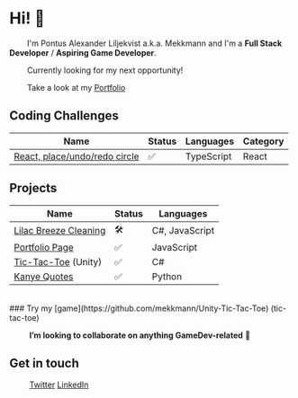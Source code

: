 # Hi! 👋 

&nbsp;&nbsp;&nbsp;&nbsp;&nbsp;&nbsp;&nbsp;&nbsp;I'm Pontus Alexander Liljekvist a.k.a. Mekkmann and I'm a **Full Stack Developer** / **Aspiring Game Developer**.

&nbsp;&nbsp;&nbsp;&nbsp;&nbsp;&nbsp;&nbsp;&nbsp;Currently looking for my next opportunity!

&nbsp;&nbsp;&nbsp;&nbsp;&nbsp;&nbsp;&nbsp;&nbsp;Take a look at my [Portfolio](https://pontusliljekvist.netlify.app/)

## Coding Challenges

| Name                                                         | Status  | Languages                 | Category |
|--------------------------------------------------------------|---------|---------------------------|--------|
| [React, place/undo/redo circle](https://github.com/mekkmann/react-interview-place-circle-on-click) |   ✅   | TypeScript | React               |


## Projects



| Name                                                         | Status  | Languages                 |
|--------------------------------------------------------------|---------|---------------------------|
| [Lilac Breeze Cleaning](https://github.com/mekkmann/Lilac-Breeze-Cleaning) |   🛠️   | C#, JavaScript                |
| [Portfolio Page](https://github.com/mekkmann/Portfolio-Page) |   ✅   | JavaScript                |
| [Tic-Tac-Toe](https://github.com/mekkmann/Unity-Tic-Tac-Toe) (Unity)  |   ✅   | C#               |
| [Kanye Quotes](https://github.com/mekkmann/Python-Kanye-Quotes)|   ✅   | Python               |

<br/>
### Try my [game](https://github.com/mekkmann/Unity-Tic-Tac-Toe) (tic-tac-toe)

&nbsp;&nbsp;&nbsp;&nbsp;&nbsp;&nbsp;&nbsp;&nbsp; **I’m looking to collaborate on anything GameDev-related** 💞️ 

## Get in touch
&nbsp;&nbsp;&nbsp;&nbsp;&nbsp;&nbsp;&nbsp;&nbsp; [Twitter](https://twitter.com/othermekkmann) [LinkedIn](https://www.linkedin.com/in/pontus-liljekvist-b7224517a/)

<!---
mekkmann/mekkmann is a ✨ special ✨ repository because its `README.md` (this file) appears on your GitHub profile.
You can click the Preview link to take a look at your changes.
--->

